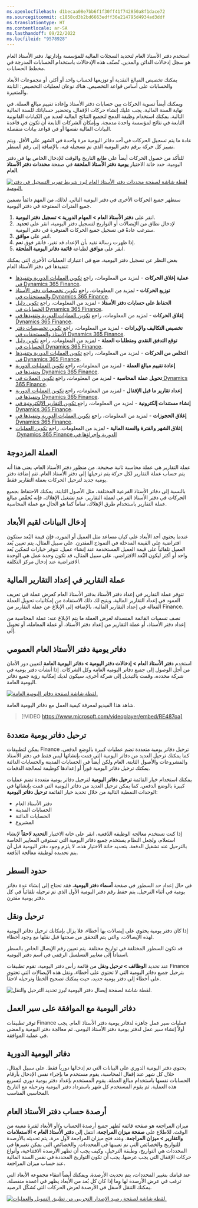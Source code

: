 ```yaml
---
ms.openlocfilehash: d1becaa08e7bb6f1f30ff41f742850a8f1dace72
ms.sourcegitcommit: c1858cd3b2bd6663edff36e214795d4934ad3ddf
ms.translationtype: HT
ms.contentlocale: ar-SA
ms.lasthandoff: 09/22/2022
ms.locfileid: "9578928"
---
```

استخدم دفتر الأستاذ العام لتحديد السجلات المالية للمؤسسة وإدارتها. دفتر الأستاذ العام هو سجل إدخالات الدائن والمدين. تُصنّف هذه الإدخالات باستخدام الحسابات المدرجة في مخطط الحسابات.

يمكنك تخصيص المبالغ النقدية أو توزيعها لحساب واحد أو أكثر، أو مجموعات الأبعاد والحسابات على أساس قواعد التخصيص. هناك نوعان لعمليات التخصيص: الثابتة والمتغيرة. 

ويمكنك أيضاً تسوية الحركات بين حسابات دفتر الأستاذ وإعادة تقييم مبالغ العملة. في نهاية السنة المالية، يجب عليك إنشاء حركات الإقفال، وتحضير حساباتك للسنة المالية التالية. يمكنك استخدام وظيفة الدمج لتجميع النتائج المالية لعديد من الكيانات القانونية التابعة في نتائج لمؤسسة واحدة مدمجة. وبإمكان الشركات التابعة أن تكون في قاعدة البيانات المالية نفسها أو في قواعد بيانات منفصلة.

عادة ما يتم تسجيل الحركات في أحد دفاتر اليومية مرة واحدة في الشهر على الأقل. ويتم تمييز كل حركة برقم دفتر اليومية الذي تم تسجيله فيه، بالإضافة إلى رقم السطر.

للتأكد من حصول الحركات أيضاً علي طابع التاريخ والوقت للإدخال الخاص بها في دفتر اليومية، حدد خانة الاختيار **يومية دفتر الأستاذ الملحقة** في صفحة **محددات دفتر الأستاذ العام**.
 
[ ![لقطة شاشة لصفحة محددات دفتر الأستاذ العام تُبرز شريط تمرير التسجيل في دفتر اليومية.](../media/journalizing-1.png) ](../media/journalizing-1.png#lightbox)

ستظهر جميع الحركات الأخرى في دفتر اليومية التالي. لذلك، من المهم دائماً تضمين جميع الفترات المفتوحة في دفتر اليومية.

1.  انقر على **دفتر الأستاذ العام > المهام الدورية > تسجيل دفتر اليومية**. 
2.  لإدخال نطاق من الإيصالات أو التواريخ لتسجيل دفتر اليومية، انقر على **تحديد**. سترغب عادةً في تسجيل جميع الحركات المتوفرة في دفتر اليومية.
3.  انقر على **موافق**.
4.  إذا ظهرت رسالة تفيد بأن الإعداد قد تغير، فانقر فوق **نعم**.
5.  انقر على **موافق** لطباعة **قائمة دفاتر اليومية الملحقة**.

بغض النظر عن تسجيل دفتر اليومية، ضع في اعتبارك العمليات الأخرى التي يمكنك تنفيذها في دفتر الأستاذ العام:

- **عملية إغلاق الحركات** - لمزيد من المعلومات، راجع [تكوين العمليات الدورية وتنفيذها في Dynamics 365 Finance](/training/modules/configure-periodic-processes-dyn365-finance/?azure-portal=true).
- **توزيع الحركات** - لمزيد من المعلومات، راجع [تكوين تخصيصات دفتر الأستاذ والمستحقات في Dynamics 365 Finance](/training/modules/configure-ledger-allocations-accruals-dyn365-finance/?azure-portal=true).
- **الحفاظ على حسابات دفتر الأستاذ** - لمزيد من المعلومات، راجع [تكوين دليل الحسابات في Dynamics 365 Finance](/training/modules/configure-chart-accounts-dyn365-finance/?azure-portal=true).
- **إغلاق الحركات** - لمزيد من المعلومات، راجع [تكوين العمليات الدورية وتنفيذها في Dynamics 365 Finance](/training/modules/configure-periodic-processes-dyn365-finance/?azure-portal=true).
- **تخصيص التكاليف والإيرادات** - لمزيد من المعلومات، راجع [تكوين تخصيصات دفتر الأستاذ والمستحقات في Dynamics 365 Finance](/training/modules/configure-ledger-allocations-accruals-dyn365-finance/?azure-portal=true).
- **توقع التدفق النقدي ومتطلبات العملة** - لمزيد من المعلومات، راجع [تكوين دليل الحسابات في Dynamics 365 Finance](/training/modules/configure-chart-accounts-dyn365-finance/?azure-portal=true).
- **التخلص من الحركات** - لمزيد من المعلومات، راجع [تكوين العمليات الدورية وتنفيذها في Dynamics 365 Finance](/training/modules/configure-periodic-processes-dyn365-finance/?azure-portal=true).
- **إعادة تقييم مبالغ العملة** - لمزيد من المعلومات، راجع [تكوين العمليات الدورية وتنفيذها في Dynamics 365 Finance](/training/modules/configure-periodic-processes-dyn365-finance/?azure-portal=true).
- **تحويل عملة المحاسبة** - لمزيد من المعلومات، راجع [تكوين العملات في Dynamics 365 Finance](/training/modules/configure-currencies-dyn365-finance/?azure-portal=true).
- **إعداد تقارير ما قبل الإقفال** - لمزيد من المعلومات، راجع [تكوين العمليات الدورية وتنفيذها في Dynamics 365 Finance](/training/modules/configure-periodic-processes-dyn365-finance/?azure-portal=true).
- **إنشاء مستندات إلكترونية** - لمزيد من المعلومات، راجع[ تكوين التقارير الإلكترونية في Dynamics 365 Finance](/training/modules/configure-electronic-reporting-finance-operations/?azure-portal=true).
- **إغلاق الحجوزات** - لمزيد من المعلومات، راجع [تكوين العمليات الدورية وتنفيذها في Dynamics 365 Finance](/training/modules/configure-periodic-processes-dyn365-finance/?azure-portal=true).
- **إغلاق الشهر والفترة والسنة المالية** - ‏‫لمزيد من المعلومات، راجع [تكوين العمليات الدورية وإجراؤها في Dynamics 365 Finance](/training/modules/configure-periodic-processes-dyn365-finance/?azure-portal=true).

## <a name="dual-currency"></a>العملة المزدوجة 

عملة التقارير هي عملة محاسبة ثانية صحيحة. من منظور دفتر الأستاذ العام، يعني هذا أنه يتم حساب عملة التقارير لكل حركة يتم ترحيلها إلى دفتر الأستاذ العام. تتم إضافة دفتر يومية جديد لترحيل الحركات بعملة التقارير فقط. 

بالنسبة إلى دفاتر الأستاذ الفرعية المختلفة، مثل الأصول الثابتة، يمكنك الاحتفاظ بجميع الحركات في دفتر الأستاذ الفرعي لعملة التقارير. عند تشغيل الإهلاك، فإنه يُخفّض مبالغ عملة التقارير باستخدام طرق الإهلاك، تماماً كما هو الحال مع عملة المحاسبة. 

## <a name="data-entry-for-dimension-values"></a>إدخال البيانات لقيم الأبعاد 

عندما يحتوي أحد الأبعاد على كيان مساعد مثل العميل أو المورد، فإن قيمة البُعد ستكون افتراضية على القيمة المدخلة في النموذج المقترن. على سبيل المثال، يتم تعيين بُعد العميل تلقائياً على قيمة العميل المستخدمة عند إنشاء عميل. تتوفر خيارات لتمكين بُعد واحد أو أكثر ليكون البُعد الافتراضي. على سبيل المثال، قد تكون وحدة عمل هي الوحدة الافتراضية عند إدخال مركز التكلفة.

## <a name="reporting-currency-in-financial-reporting"></a>عملة التقارير في إعداد التقارير المالية 

تتوفر عملة التقارير في إعداد دفتر الأستاذ بدفتر الأستاذ العام كعرض عملة في تعريف العمود في إعداد التقارير المالية. ويتيح لك ذلك الاستفادة من إمكانيات تحويل العملة الفعالة في إعداد التقارير المالية، بالإضافة إلى الإبلاغ عن عملة التقارير من Finance. 

تصف تسميات القائمة المنسدلة لعرض العملة ما يتم الإبلاغ عنه: عملة المحاسبة من إعداد دفتر الأستاذ، أو عملة التقارير من إعداد دفتر الأستاذ، أو عملة المعاملة، أو تحويل إلى.

## <a name="global-general-ledger-journals"></a>دفاتر يومية دفتر الأستاذ العام العمومي 

استخدم **دفتر الأستاذ العام > إدخالات دفتر اليومية > دفاتر اليومية العامة** لتعيين دور الأمان من أجل الوصول إلى جميع دفاتر اليومية العامة وكل الشركات.  إذا أنشأت دفتر يومية في شركة محددة، وقمت بالتبديل إلى شركة أخرى، سيكون لديك إمكانية رؤية جميع دفاتر اليومية العامة.
 
[ ![لقطة شاشة لصفحة دفاتر اليومية العامة.](../media/global-general-journals.png) ](../media/global-general-journals.png#lightbox)

شاهد هذا الفيديو لمعرفة كيفية العمل مع دفاتر اليومية العامة.

> [!VIDEO https://www.microsoft.com/videoplayer/embed/RE487oa]


## <a name="posting-multiple-journals"></a>ترحيل دفاتر يومية متعددة 

يمكن لتطبيقات Finance ترحيل دفاتر يومية متعددة تضم عمليات كبيرة بالوضع الدفعي.  كما يمكنك ترحيل العديد من دفاتر اليومية التي قمت بإنشائها ليس فقط في دفتر الأستاذ العام ولكن أيضاً في الحسابات المدينة والحسابات الدائنة‏‎ والمشروعات والأصول الثابتة.  يمكنك ترحيل دفاتر اليومية فوراً أو إعدادها كوظيفة لمعالجة الدفعات.

يمكنك استخدام خيار القائمة **ترحيل دفاتر اليومية** لترحيل دفاتر يومية متعددة تضم عمليات كبيرة بالوضع الدفعي. كما يمكن ترحيل العديد من دفاتر اليومية التي قمت بإنشائها في الوحدات النمطية التالية من خلال تحديد خيار القائمة **ترحيل دفاتر اليومية**:

- دفتر الأستاذ العام
- الحسابات المدينة
- الحسابات الدائنة‏‎
- المشروع

إذا كنت تستخدم معالجة الوظيفة الدُفعية، انقر على خانة الاختيار **التحديد لاحقاً** لإنشاء استعلام، ولجعل النظام يستخدم جميع دفاتر اليومية التي تستوفي المعايير الخاصة بالترحيل عند تشغيل الدفعة. بتحديد خانة الاختيار هذه، لا يلزم وجود دفتر اليومية قبل أن يتم تحديده لوظيفة معالجة الدُفعة.

## <a name="line-limits"></a>حدود السطر 

في حال إعداد حد السطور في صفحة **أسماء دفتر اليومية**، فقد تحتاج إلى إنشاء عدة دفاتر يومية في أثناء الترحيل. يتم حفظ رقم دفتر اليومية الأول الذي تم ترحيله تلقائياً في كل دفتر يومية مقترن.

## <a name="post-and-transfer"></a>ترحيل ونقل 

إذا كان دفتر يومية يحتوي على إيصالات بها أخطاء، فلا يزال بإمكانك ترحيل دفاتر اليومية لهذه الإيصالات، والتي يتم التحقق من صحتها قبل نقلها مع وجود أخطاء.

قد تكون السطور المختلفة في تواريخ مختلفة.  يتم تعيين رقم الإيصال الخاص بالسطر استناداً إلى معايير التسلسل الرقمي في اسم دفتر اليومية.
  
عند تحديد **الوظائف > ترحيل ونقل** من قائمة رأس دفتر اليومية، تقوم تطبيقات Finance بترحيل جميع دفاتر اليومية التي لا تحتوي على أخطاء، ونقل هذه الإيصالات التي تحتوي على أخطاء إلى دفتر يومية جديد، حيث يمكنك تصحيح الخطأ وترحيله لاحقاً.  

![لقطة شاشة لصفحة إيصال دفتر اليومية تُبرز تحديد الترحيل والنقل.](../media/post-and-transfer.png)
 
## <a name="journals-with-workflow-approval"></a>دفاتر اليومية مع الموافقة على سير العمل 

توفر تطبيقات Finance عمليات سير عمل جاهزة لدفاتر يومية دفتر الأستاذ العام.  يجب أولاً إنشاء سير عمل لدفتر يومية دفتر الأستاذ اليومي، ثم معالجة دفتر اليومية والمضي في عملية الموافقة.  

## <a name="periodic-journals"></a>دفاتر اليومية الدورية 

يحتوي دفتر اليومية الدوري على البيانات التي تم إدخالها دورياً فقط.  على سبيل المثال، خلال كل شهر عند إقفال المحاسبة، يقوم مستخدم ما بإجراء نفس الإدخال بأرقام الحسابات نفسها باستخدام مبالغ العملة.  يقوم المستخدم بإعداد دفتر يومية دوري لتسريع هذه العملية.  ثم يقوم المستخدم كل شهر باسترداد دفتر اليومية وترحيله مع التاريخ المحاسبي المناسب.
  

## <a name="general-ledger-account-balances"></a>أرصدة حساب دفتر الأستاذ العام 

ميزان المراجعة هو صفحة قائمة تُظهر جميع أرصدة الحساب و/أو الأبعاد لفترة معينة من الوقت. للاطلاع على **صفحة ميزان المراجعة**، انتقل إلى **دفتر الأستاذ العام > الاستعلامات والتقارير > ميزان المراجعة**. وعند فتح ميزان المراجعة لأول مرة، يتم تحديثه بالأرصدة للتواريخ والخصائص التي تم تعيينها في المحددات. والخصائص التي يمكن تغييرها في المحددات هي التواريخ، وطبقة الترحيل، وكيف يجب أن تظهر الأرصدة الافتتاحية، وأنواع حركات الإقفال التي يجب عرضها. يجب أن تكون التواريخ المحددة في نفس السنة المالية عند حساب ميزان المراجعة.

عند قيامك بتغيير المحددات، يتم تحديث الأرصدة. ويمكنك أيضاً انتقاء مجموعة الأبعاد التي ترغب في عرض الأرصدة لها وما إذا كان كل بُعد من الأبعاد يظهر في أعمدة منفصلة.
يمكنك التنقل لأسفل في الأرصدة لعرض الحركات التي تُشكّل الرصيد.
 

[ ![لقطة شاشة لصفحة رصيد الإصدار التجريبي من تطبيق التمويل والعمليات.](../media/trial-balance.png) ](../media/trial-balance.png#lightbox)
